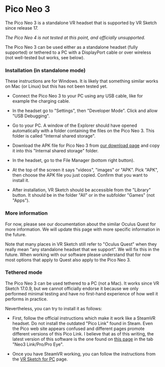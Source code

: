 
# Pico Neo 3

The Pico Neo 3 is a standalone VR headset that is supported by VR Sketch since release 17.

*The Pico Neo 4 is not tested at this point, and officially unsupported.*

The Pico Neo 3 can be used either as a standalone headset (fully supported)
or tethered to a PC with a DisplayPort cable or over wireless (not well-tested but works, see below).


### Installation (in standalone mode)

These instructions are for Windows.  It is likely that something similar
works on Mac (or Linux) but this has not been tested yet.

* Connect the Pico Neo 3 to your PC using any USB cable, like for
  example the charging cable.

* In the headset go to "Settings", then "Developer Mode".  Click and
  allow "USB Debugging".

* Go to your PC.  A window of the Explorer should have opened
  automatically with a folder containing the files on the Pico Neo 3.
  This folder is called "Internal shared storage".

* Download the APK file for Pico Neo 3 from <a href="/downloads.html">our download page</a>
  and copy it into this "Internal shared storage" folder.

* In the headset, go to the File Manager (bottom right button).
  
* At the top of the screen it says "videos", "images" or "APK".  Pick
  "APK", then choose the APK file you just copied.  Confirm that you want to
  install it.

* After installation, VR Sketch should be accessible from the "Library"
  button.  It should be in the folder "All" or in the subfolder "Games"
  (not "Apps").


### More information

For now, please see our documentation about the similar Oculus Quest for
more information.  We will update this page with more specific
information in the future.

Note that many places in VR Sketch still refer to "Oculus Quest" when
they really mean "any standalone headset that we support".  We will fix
this in the future.  When working with our software please understand
that for now most options that apply to Quest also apply to the Pico Neo
3.


### Tethered mode

The Pico Neo 3 can be used tethered to a PC (not a Mac).  It works since
VR Sketch 17.0.9, but we cannot officially endorse it because we only
performed minimal testing and have no first-hand experience of how well
it performs in practice.

Nevertheless, you can try to install it as follows:

- First, follow the official instructions which make it work like a
  SteamVR headset.  Do not install the outdated "Pico Link" found in
  Steam.  Even the Pico web site appears confused and different pages
  promote different versions of this Pico Link.  I believe that
  as of this writing, the latest version of this software is the one found on
  <a href="https://www.picoxr.com/global/software/pico-link">this page</a>
  in the tab "Neo3 Link/Pro/Pro Eye".

- Once you have SteamVR working, you can follow the instructions from
  the <a href="docs-getting-started.html">VR Sketch for PC</a> page.
